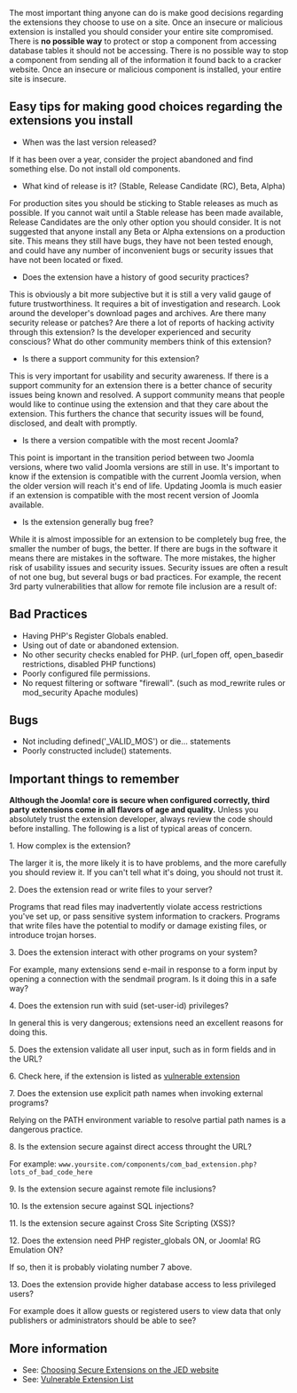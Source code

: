 <!-- Filename: How_do_you_choose_secure_extensions%3F / Display title: How do you choose secure extensions? -->

The most important thing anyone can do is make good decisions regarding
the extensions they choose to use on a site. Once an insecure or
malicious extension is installed you should consider your entire site
compromised. There is **no possible way** to protect or stop a component
from accessing database tables it should not be accessing. There is no
possible way to stop a component from sending all of the information it
found back to a cracker website. Once an insecure or malicious component
is installed, your entire site is insecure.

## Easy tips for making good choices regarding the extensions you install

- When was the last version released?

If it has been over a year, consider the project abandoned and find
something else. Do not install old components.

- What kind of release is it? (Stable, Release Candidate (RC), Beta,
  Alpha)

For production sites you should be sticking to Stable releases as much
as possible. If you cannot wait until a Stable release has been made
available, Release Candidates are the only other option you should
consider. It is not suggested that anyone install any Beta or Alpha
extensions on a production site. This means they still have bugs, they
have not been tested enough, and could have any number of inconvenient
bugs or security issues that have not been located or fixed.

- Does the extension have a history of good security practices?

This is obviously a bit more subjective but it is still a very valid
gauge of future trustworthiness. It requires a bit of investigation and
research. Look around the developer's download pages and archives. Are
there many security release or patches? Are there a lot of reports of
hacking activity through this extension? Is the developer experienced
and security conscious? What do other community members think of this
extension?

- Is there a support community for this extension?

This is very important for usability and security awareness. If there is
a support community for an extension there is a better chance of
security issues being known and resolved. A support community means that
people would like to continue using the extension and that they care
about the extension. This furthers the chance that security issues will
be found, disclosed, and dealt with promptly.

- Is there a version compatible with the most recent Joomla?

This point is important in the transition period between two Joomla
versions, where two valid Joomla versions are still in use. It's
important to know if the extension is compatible with the current Joomla
version, when the older version will reach it's end of life. Updating
Joomla is much easier if an extension is compatible with the most recent
version of Joomla available.

- Is the extension generally bug free?

While it is almost impossible for an extension to be completely bug
free, the smaller the number of bugs, the better. If there are bugs in
the software it means there are mistakes in the software. The more
mistakes, the higher risk of usability issues and security issues.
Security issues are often a result of not one bug, but several bugs or
bad practices. For example, the recent 3rd party vulnerabilities that
allow for remote file inclusion are a result of:

## Bad Practices

- Having PHP's Register Globals enabled.
- Using out of date or abandoned extension.
- No other security checks enabled for PHP. (url_fopen off, open_basedir
  restrictions, disabled PHP functions)
- Poorly configured file permissions.
- No request filtering or software "firewall". (such as mod_rewrite
  rules or mod_security Apache modules)

## Bugs

- Not including defined('\_VALID_MOS') or die... statements
- Poorly constructed include() statements.

## Important things to remember

**Although the Joomla! core is secure when configured correctly, third
party extensions come in all flavors of age and quality.** Unless you
absolutely trust the extension developer, always review the code should
before installing. The following is a list of typical areas of concern.

1\. How complex is the extension?

The larger it is, the more likely it is to have problems, and the more
carefully you should review it. If you can't tell what it's doing, you
should not trust it.

2\. Does the extension read or write files to your server?

Programs that read files may inadvertently violate access restrictions
you've set up, or pass sensitive system information to crackers.
Programs that write files have the potential to modify or damage
existing files, or introduce trojan horses.

3\. Does the extension interact with other programs on your system?

For example, many extensions send e-mail in response to a form input by
opening a connection with the sendmail program. Is it doing this in a
safe way?

4\. Does the extension run with suid (set-user-id) privileges?

In general this is very dangerous; extensions need an excellent reasons
for doing this.

5\. Does the extension validate all user input, such as in form fields
and in the URL?

6\. Check here, if the extension is listed as [vulnerable
extension](https://docs.joomla.org/What_is_a_vulnerable_extension%3F "Special:MyLanguage/What is a vulnerable extension?")

7\. Does the extension use explicit path names when invoking external
programs?

Relying on the PATH environment variable to resolve partial path names
is a dangerous practice.

8\. Is the extension secure against direct access throught the URL?

For example:
`www.yoursite.com/components/com_bad_extension.php?lots_of_bad_code_here`

9\. Is the extension secure against remote file inclusions?

10\. Is the extension secure against SQL injections?

11\. Is the extension secure against Cross Site Scripting (XSS)?

12\. Does the extension need PHP register_globals ON, or Joomla! RG
Emulation ON?

If so, then it is probably violating number 7 above.

13\. Does the extension provide higher database access to less
privileged users?

For example does it allow guests or registered users to view data that
only publishers or administrators should be able to see?

## More information

- See: <a
  href="https://extensions.joomla.org/support/knowledgebase/for-jed-users/choosing-secure-extensions/"
  class="external text" target="_blank" rel="noreferrer noopener">Choosing
  Secure Extensions on the JED website</a>
- See:
  <a href="https://extensions.joomla.org/vulnerable-extensions/about/"
  class="external text" target="_blank"
  rel="noreferrer noopener">Vulnerable Extension List</a>

